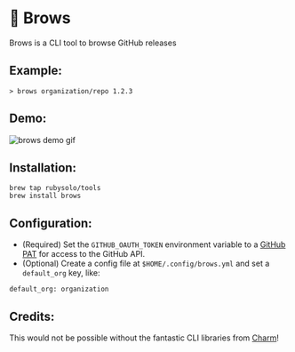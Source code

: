 # 🥸 Brows

Brows is a CLI tool to browse GitHub releases

## Example:

```
> brows organization/repo 1.2.3
```

## Demo:

![brows demo gif](https://gist.githubusercontent.com/rubysolo/b950484268a607cfefaf644c3b5342da/raw/b029cbcdbcd5c2769ec79cf70bcbd4a097796da7/brows.gif)

## Installation:

```
brew tap rubysolo/tools
brew install brows
```

## Configuration:

  * (Required) Set the `GITHUB_OAUTH_TOKEN` environment variable to a [GitHub PAT](https://docs.github.com/en/authentication/keeping-your-account-and-data-secure/creating-a-personal-access-token) for access to the GitHub API.
  * (Optional) Create a config file at `$HOME/.config/brows.yml` and set a `default_org` key, like:

```
default_org: organization
```

## Credits:

This would not be possible without the fantastic CLI libraries from [Charm](https://charm.sh/)!

